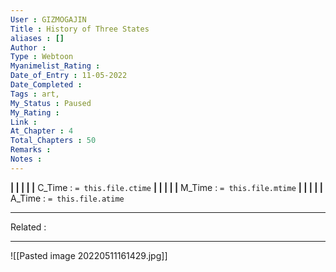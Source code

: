 ```yaml
---
User : GIZMOGAJIN
Title : History of Three States
aliases : []
Author : 
Type : Webtoon
Myanimelist_Rating : 
Date_of_Entry : 11-05-2022 
Date_Completed : 
Tags : art,
My_Status : Paused
My_Rating : 
Link : 
At_Chapter : 4
Total_Chapters : 50
Remarks : 
Notes : 
---
```


**|  |  |  |  |** C_Time : `= this.file.ctime` **|  |  |  |  |** M_Time : `= this.file.mtime` **|  |  |  |  |** A_Time : `= this.file.atime` 

---
Related : 

---
![[Pasted image 20220511161429.jpg]]